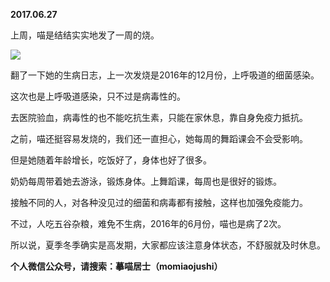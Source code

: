 
          
**2017.06.27**

上周，喵是结结实实地发了一周的烧。

![](//upload-images.jianshu.io/upload_images/51001-294679df3976104f.jpg)


翻了一下她的生病日志，上一次发烧是2016年的12月份，上呼吸道的细菌感染。

这次也是上呼吸道感染，只不过是病毒性的。

去医院验血，病毒性的也不能吃抗生素，只能在家休息，靠自身免疫力抵抗。

之前，喵还挺容易发烧的，我们还一直担心，她每周的舞蹈课会不会受影响。

但是她随着年龄增长，吃饭好了，身体也好了很多。

奶奶每周带着她去游泳，锻炼身体。上舞蹈课，每周也是很好的锻炼。

接触不同的人，对各种没见过的细菌和病毒都有接触，这样也加强免疫能力。

不过，人吃五谷杂粮，难免不生病，2016年的6月份，喵也是病了2次。

所以说，夏季冬季确实是高发期，大家都应该注意身体状态，不舒服就及时休息。


**个人微信公众号，请搜索：摹喵居士（momiaojushi）**

        